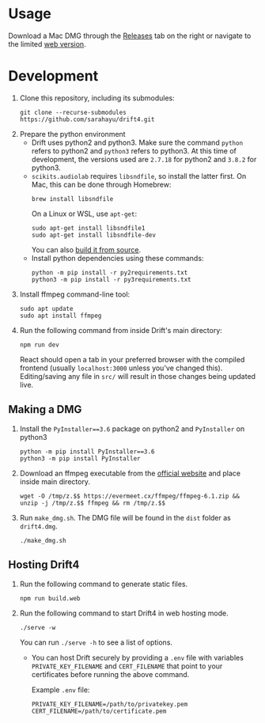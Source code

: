 # Usage

Download a Mac DMG through the [Releases](https://github.com/sarahayu/drift4/releases) tab on the right or navigate to the limited [web version](http://drift4.spokenweb.ca/).

# Development

1. Clone this repository, including its submodules:
    ```shell
    git clone --recurse-submodules https://github.com/sarahayu/drift4.git
2. Prepare the python environment
    * Drift uses python2 and python3. Make sure the command `python` refers to python2 and `python3` refers to python3. At this time of development, the versions used are `2.7.18` for python2 and `3.8.2` for python3.
    * `scikits.audiolab` requires `libsndfile`, so install the latter first. On Mac, this can be done through Homebrew:
      ```shell
      brew install libsndfile
      ```
      On a Linux or WSL, use `apt-get`:
      ```shell
      sudo apt-get install libsndfile1
      sudo apt-get install libsndfile-dev
      ```
      You can also [build it from source](https://stackoverflow.com/a/13999827).
    * Install python dependencies using these commands:
      ```shell
      python -m pip install -r py2requirements.txt
      python3 -m pip install -r py3requirements.txt
      ```
3. Install ffmpeg command-line tool:
    ```shell
    sudo apt update
    sudo apt install ffmpeg
    ```
4. Run the following command from inside Drift's main directory:
    ```shell
    npm run dev
    ```
    React should open a tab in your preferred browser with the compiled frontend (usually `localhost:3000` unless you've changed this). Editing/saving any file in `src/` will result in those changes being updated live.

## Making a DMG

1. Install the `PyInstaller==3.6` package on python2 and `PyInstaller` on python3
    ```shell
    python -m pip install PyInstaller==3.6
    python3 -m pip install PyInstaller
    ```
2. Download an ffmpeg executable from the [official website](https://www.ffmpeg.org/download.html) and place inside main directory. 
    ```shell
    wget -O /tmp/z.$$ https://evermeet.cx/ffmpeg/ffmpeg-6.1.zip && unzip -j /tmp/z.$$ ffmpeg && rm /tmp/z.$$
    ```
2. Run `make_dmg.sh`. The DMG file will be found in the `dist` folder as `drift4.dmg`.
    ```shell
    ./make_dmg.sh
    ```

## Hosting Drift4

1. Run the following command to generate static files.
    ```shell
    npm run build.web
    ```
2. Run the following command to start Drift4 in web hosting mode.
    ```shell
    ./serve -w
    ```
    You can run `./serve -h` to see a list of options.
    * You can host Drift securely by providing a `.env` file with variables `PRIVATE_KEY_FILENAME` and `CERT_FILENAME` that point to your certificates before running the above command.
      
      Example `.env` file:
      ```shell
      PRIVATE_KEY_FILENAME=/path/to/privatekey.pem
      CERT_FILENAME=/path/to/certificate.pem
      ```